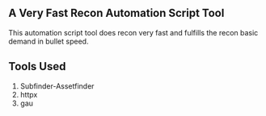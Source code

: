 ## A Very Fast Recon Automation Script Tool 
This automation script tool does recon very fast and fulfills the recon basic demand in bullet speed.

## Tools Used
1. Subfinder-Assetfinder
2. httpx
3. gau
